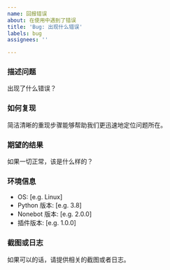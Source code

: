 ```yaml
---
name: 回报错误
about: 在使用中遇到了错误
title: 'Bug: 出现什么错误'
labels: bug
assignees: ''

---
```


### 描述问题

出现了什么错误？

### 如何复现

简洁清晰的重现步骤能够帮助我们更迅速地定位问题所在。

### 期望的结果

如果一切正常，该是什么样的？

### 环境信息

- OS: [e.g. Linux]
- Python 版本: [e.g. 3.8]
- Nonebot 版本: [e.g. 2.0.0]
- 插件版本: [e.g. 1.0.0]

### 截图或日志

如果可以的话，请提供相关的截图或者日志。
